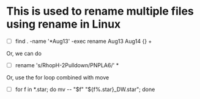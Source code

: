 # This is used to rename multiple files using rename in Linux

- [ ] find . -name '*Aug13' -exec rename Aug13 Aug14 {} +

Or, we can do 

- [ ] rename 's/RhopH-2Pulldown/PNPLA6/' *

Or, use the for loop combined with move

- [ ] for f in *.star; do mv -- "$f" "${f%.star}_DW.star"; done
